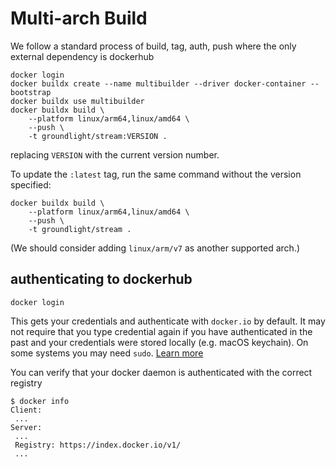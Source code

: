# Multi-arch Build
We follow a standard process of build, tag, auth, push where the only
external dependency is dockerhub

```
docker login
docker buildx create --name multibuilder --driver docker-container --bootstrap
docker buildx use multibuilder
docker buildx build \
    --platform linux/arm64,linux/amd64 \
    --push \
    -t groundlight/stream:VERSION .
```

replacing `VERSION` with the current version number.

To update the `:latest` tag, run the same command without the version specified:

```
docker buildx build \
    --platform linux/arm64,linux/amd64 \
    --push \
    -t groundlight/stream .
```

(We should consider adding `linux/arm/v7` as another supported arch.)

## authenticating to dockerhub

``` shell
docker login
```

This gets your credentials and authenticate with `docker.io` by
default. It may not require that you type credential again if you have
authenticated in the past and your credentials were stored locally
(e.g. macOS keychain). On some systems you may need `sudo`. [Learn
more](https://docs.docker.com/engine/reference/commandline/login/#privileged-user-requirement)

You can verify that your docker daemon is authenticated with the correct registry

``` shell
$ docker info
Client:
 ...
Server:
 ...
 Registry: https://index.docker.io/v1/
 ...
```
